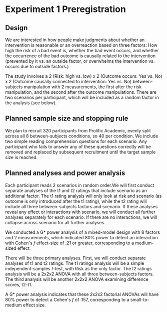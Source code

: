 # Experiment 1 Preregistration


## Design

We are interested in how people make judgments about whether an intervention is reasonable or an overreaction based on three factors: How high the risk of a bad event is, whether the bad event occurs, and whether the occurrence of the bad outcome is causally related to the intervention (prevented by it vs. an outside factor, or overwhelms the intervention vs. occurs due to outside factors.)

The study involves a 2 (Risk: high vs. low) x 2 (Outcome occurs: Yes vs. No) x 2 (Outcome causally connected to intervention: Yes vs. No) between-subjects manipulation with 2 measurements, the first after the risk manipulation, and the second after the outcome manipulations. There are two scenarios per participant, which will be included as a random factor in the analysis (see below).

## Planned sample size and stopping rule

We plan to recruit 320 participants from Prolific Academic, evenly split across all 8 between-subjects conditions, so 40 per condition. We include two simple reading comprehension questions for each scenario. Any participant who fails to answer any of these questions correctly will be removed and replaced by subsequent recruitment until the target sample size is reached.

## Planned analyses and power analysis 


Each participant reads 2 scenarios in random order.We will first conduct separate analyses of the t1 and t2 ratings that include scenario as an additional factor. The t1 rating analysis will only look at risk and scenario (as outcome is only introduced after the t1 rating), while the t2 rating will include all three between-subjects factors and scenario. If these analyses reveal any effect or interactions with scenario, we will conduct all further analyses separately for each scenario. If there are no interactions, we will collapse across scenario for all further analyses.

We conducted a G* power analysis of a mixed-model design with 8 factors and 2 measurements, which indicated 80% power to detect an interaction with Cohen's *f* effect-size of .21 or greater, corresponding to a medium-sized effect.

There will be three primary analyses. First, we will conduct separate analyses of t1 and t2 ratings. The t1 ratings analysis will be a simple independent-samples *t*-test, with Risk as the only factor. The t2 ratings analysis will be a 2x2x2 ANOVA with all three between-subjects factors. The third analysis will be another 2x2x2 ANOVA examining difference scores, t2-t1.

A G* power analysis indicates that these 2x2x2 factorial ANOVAs will have 80% power to detect a Cohen's *f* of .157, corresponding to a small-to-medium effect size.